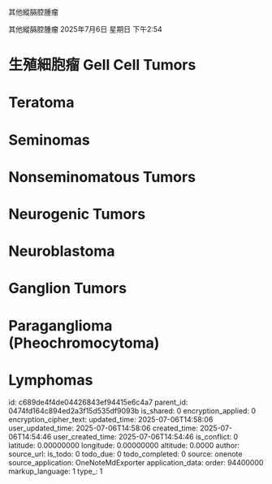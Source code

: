 其他縱膈腔腫瘤

其他縱膈腔腫瘤
2025年7月6日 星期日
下午2:54
# 生殖細胞瘤 Gell Cell Tumors
# Teratoma
# Seminomas 
# Nonseminomatous Tumors 
# Neurogenic Tumors 
# Neuroblastoma 
# Ganglion Tumors 
# Paraganglioma (Pheochromocytoma) 
# Lymphomas 


id: c689de4f4de04426843ef94415e6c4a7
parent_id: 0474fd164c894ed2a3f15d535df9093b
is_shared: 0
encryption_applied: 0
encryption_cipher_text: 
updated_time: 2025-07-06T14:58:06
user_updated_time: 2025-07-06T14:58:06
created_time: 2025-07-06T14:54:46
user_created_time: 2025-07-06T14:54:46
is_conflict: 0
latitude: 0.00000000
longitude: 0.00000000
altitude: 0.0000
author: 
source_url: 
is_todo: 0
todo_due: 0
todo_completed: 0
source: onenote
source_application: OneNoteMdExporter
application_data: 
order: 94400000
markup_language: 1
type_: 1